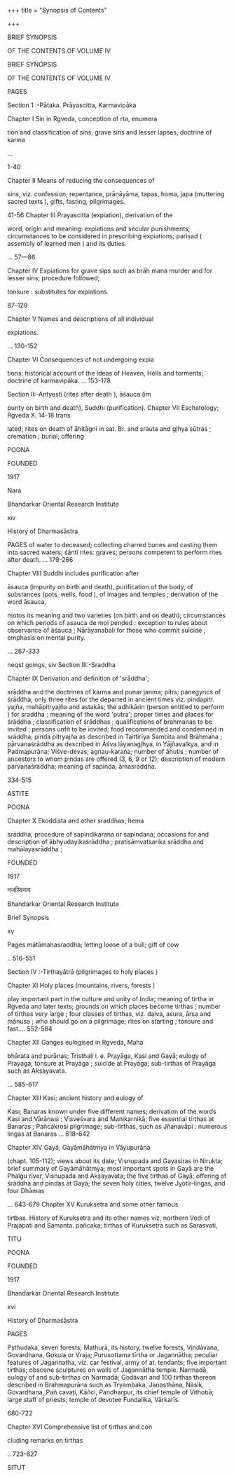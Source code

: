 +++
title = "Synopsis of Contents"

+++

BRIEF SYNOPSIS

OF THE CONTENTS OF VOLUME IV

BRIEF SYNOPSIS

OF THE CONTENTS OF VOLUME IV

PAGES

Section 1 :-Pātaka. Prāyascitta, Karmavipāka

Chapter I Sin in Rgveda, conception of rta, enumera

tion and classification of sins, grave sins and lesser lapses, doctrine of karına

...

1-40

Chapter II Means of reducing the consequences of

sins, viz. confession, repentance, prāṇāyāma, tapas, homa, japa (muttering sacred texts ), gifts, fasting, pilgrimages.

41-56 Chapter III Prayascitta (expiation), derivation of the

word, origin and meaning: expiations and secular punishments; circumstances to be considered in prescribing expiations; pariṣad ( assembly of learned men ) and its duties.

... 57—86

Chapter IV Expiations for grave sips such as brāh mana murder and for lesser sins; procedure followed;

tonsure : substitutes for expiations

87-129

Chapter V Names and descriptions of all individual

expiations.

... 130-152

Chapter VI Consequences of not undergoing expia

tions; historical account of the ideas of Heaven, Hells and torments; doctrine of karmavipāka. ... 153-178

Section II:-Antyesti (rites after death ), āśauca (im

purity on birth and death), Suddhi (purification). Chapter VII Eschatology; Rgveda X. 14-18 trans

lated; rites on death of āhitāgni in sat. Br. and srauta and gļhya ṣūtras ; cremation ; burial; offering

POONA

FOUNDED

1917

Nara

Bhandarkar Oriental Research Institute

xiv

History of Dharmaśāstra

PAGES of water to deceased; collecting charred bones and casting them into sacred waters; śānti rites: graves; persons competent to perform rites after death. ... 179-266

Chapter VIII Suddhi includes purification after

āsauca (impurity on birth and death), purification of the body, of substances (pots, wells, food ), of images and temples ; derivation of the word āsauca,

motos its meaning and two varieties (on birth and on death); circumstances on which periods of asauca de moi pended : exception to rules about observance of āśauca ; Nārāyanabali for those who commit suicide ; emphasis on mental purity.

... 267-333

neqst goings, siv Section III:-Sraddha

Chapter IX Derivation and definition of 'srāddha';

srāddha and the doctrines of karma and punar janma; pitrs; panegyrics of śrāddha; only three rites for the departed in ancient times viz. pindapitr. yajña, mahāpitryajña and astakās; the adhikārin (person entitled to perform ) for sraddha ; meaning of the word 'putra'; proper times and places for śrāddha ; classification of śrāddhas ; qualifications of brahmanas to be invited ; persons unfit to be invited; food recommended and condemned in srāddha; pinda pitryajña as described in Taittirīya Sambita and Brāhmana ; pārvanaśrāddha as described in Āśva lāyanagļhya, in Yājñavalkya, and in Padmapurāna; Viśve-devas; agnau-karana; number of āhutis ; number of ancestors to whom pindas are offered (3, 6, 9 or 12); description of modern pārvanaśrāddha; meaning of sapinda; āmasrāddha.

334-515

ASTITE

POONA

Chapter X Ekoddista and other sraddhas; hema

srāddha; procedure of sapindikarana or sapindana; occasions for and description of ābhyudayikaśrāddha ; pratisāmvatsarika srāddha and mahālayasrāddha ;

FOUNDED

1917

नजस्विनाव

Bhandarkar Oriental Research Institute

Brief Synopsis

хү

Pages mātāmahasraddha; letting loose of a bull; gift of cow

.. 516-551

Section IV :-Tirthayātrā (pilgrimages to holy places )

Chapter XI Holy places (mountains, rivers, forests )

play important part in the culture and unity of India; meaning of tirtha in Rgveda and later texts; grounds on which places become tirthas ; number of tirthas very large ; four classes of tirthas, viz. daiva, asura, ārsa and mānusa ; who should go on a pilgrimage; rites on starting ; tonsure and fast.... 552-584

Chapter XII Ganges eulogised in Rgveda, Maha

bhārata and purānas; Tristhali i. e. Prayāga, Kasi and Gayā; eulogy of Prayaga; tonsure at Prayāga ; suicide at Prayāga; sub-tirthas of Prayāga such as Aksayavata.

... 585-617

Chapter XIII Kasi; ancient history and eulogy of

Kası; Banaras known under five different names; derivation of the words Kasi and Vārānasi ; Visveśvara and Manikarnikā; five essential tirthas at Banaras ; Pañcakrosi pilgrimage; sub-tīrthas, such as Jñanavāpi : numerous lingas at Banaras ... 618-642

Chapter XIV Gayā; Gayāmāhātmya in Vāyupurāna

(chapt. 105-112); views about its date; Visnupada and Gayasiras in Nirukta; brief summary of Gayāmāhātmya; most important spots in Gayā are the Phalgu river, Visnupada and Aksayavata; the five tirthas of Gayā; offering of śrāddha and pindas at Gayā; the seven holy cities, twelve Jyotir-lingas, and four Dhāmas

... 643-679 Chapter XV Kuruksetra and some other famous

tirtbas. History of Kuruksetra and its other names viz, northern Vedi of Prajāpati and Samanta. pañcaka; tīrthas of Kuruksetra such as Sarasvati,

TITU

POONA

FOUNDED

1917

Bhandarkar Oriental Research Institute

xvi

History of Dharmaśāstra

PAGES

Pșthudaka, seven forests; Mathurā, its history, twelve forests, Vịndāvana, Govardhana, Gokula or Vraja; Purusottama tīrtha or Jagannātha; peculiar features of Jagannatha, viz. car festival, army of at. tendants; five important tirthas; obscene sculptures on walls of Jagannātha temple. Narmadā, eulogy of and sub-tirthas on Narmadā; Godāvari and 100 tirthas thereon described in Brahmapurāna such as Tryambaka, Janasthāna, Nāsik, Govardhana, Pañ cavați, Kāñci, Pandharpur, its chief temple of Vithobā; large staff of priests; temple of devotee Fundalika, Vārkarīs.

680-722

Chapter XVI Comprehensive list of tirthas and con

cluding remarks on tirthas

.. 723-827

SITUT
